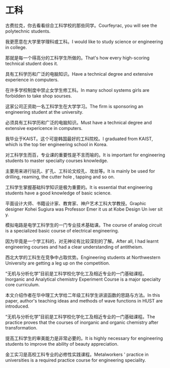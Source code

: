 # 工科

<p><span class="chinese">古费拉克，你去看看综合工科学校的那些同学。</span><span class="english">Courfeyrac, you will see the polytechnic students.</span></p>

<p><span class="chinese">我更愿意在大学里学理科或工科。</span><span class="english">I would like to study science or engineering in college.</span></p>

<p><span class="chinese">那就是每一个得高分的工科学生所做的。</span><span class="english">That's how every high-scoring technical student does it.</span></p>

<p><span class="chinese">具有工科学历和广泛的电脑知识。</span><span class="english">Have a technical degree and extensive experience in computers.</span></p>

<p><span class="chinese">在许多学校制度中禁止女学生修工科。</span><span class="english">In many school systems girls are forbidden to take shop sourses.</span></p>

<p><span class="chinese">这家公司正资助一名工科学生在大学学习。</span><span class="english">The firm is sponsoring an engineering student at the university.</span></p>

<p><span class="chinese">必须具有工科学历和广泛的电脑知识。</span><span class="english">Must have a technical degree and extensive expericence in computers.</span></p>

<p><span class="chinese">我毕业于KAIST。这个可是韩国最好的工科院校。</span><span class="english">I graduated from KAIST, which is the top tier engineering school in Korea.</span></p>

<p><span class="chinese">对工科学生而百，专业课的重要性是不言而喻的。</span><span class="english">It is important for engineering students to master specialty courses knowledge.</span></p>

<p><span class="chinese">主要用来进行钻孔、扩孔、工科论文绞孔、攻丝等。</span><span class="english">It is mainly be used for drilling, reaming, the cutter hole , tapping and so on.</span></p>

<p><span class="chinese">工科学生掌握基础科学知识是极为重要的。</span><span class="english">It is essential that engineering students have a good knowledge of basic science.</span></p>

<p><span class="chinese">平面设计大师、书籍设计家、教育家、神户艺术工科大学教授。</span><span class="english">Graphic designer Kohei Sugiura was Professor Emer it us at Kobe Design Un iver sit y.</span></p>

<p><span class="chinese">模拟电路是电学工科学生的一门专业技术基础课。</span><span class="english">The course of analog circuit is a specialized basic course of electrical engineering.</span></p>

<p><span class="chinese">因为毕竟是一个学工科的，对无神论有比较深刻的了解。</span><span class="english">After all, I had learnt engineering courses and had a clear understanding of antitheism.</span></p>

<p><span class="chinese">西北大学的工科生在竞争中占取优势。</span><span class="english">Engineering students at Northwestern University are getting a leg up on the competition.</span></p>

<p><span class="chinese">“无机与分析化学”目前是工科学校化学化工及相近专业的一门基础课程。</span><span class="english">Inorganic and Analytical chemistry Experiment Course is a major specialty core curriculum.</span></p>

<p><span class="chinese">本文介绍作者在华中理工大学给二年级工科学生讲波函数的思路与方法。</span><span class="english">In this paper, author's teaching ideas and methods of wave functions in HUST are introduced.</span></p>

<p><span class="chinese">“无机与分析化学”目前是工科学校化学化工及相近专业的一门基础课程。</span><span class="english">The practice proves that the courses of inorganic and organic chemistry after transformation.</span></p>

<p><span class="chinese">提高工科学生的审美能力是非常必要的。</span><span class="english">It is highly necessary for engineering students to improve the ability of beauty appreciation.</span></p>

<p><span class="chinese">金工实习是高校工科专业的必修性实践课程。</span><span class="english">Metalworkers ' practice in universities is a required practice course for engineering speciality.</span></p>

